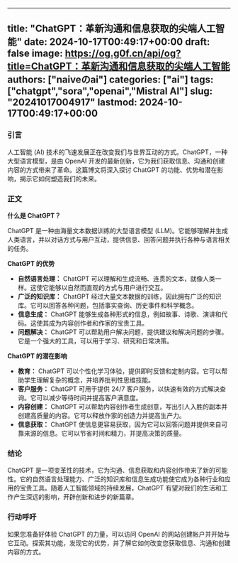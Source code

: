 
---
title: "ChatGPT：革新沟通和信息获取的尖端人工智能"
date: 2024-10-17T00:49:17+00:00
draft: false
image: https://og.g0f.cn/api/og?title=ChatGPT：革新沟通和信息获取的尖端人工智能
authors: ["naiveのai"]
categories: ["ai"]
tags: ["chatgpt","sora","openai","Mistral AI"]
slug: "20241017004917"
lastmod: 2024-10-17T00:49:17+00:00
---
### 引言

人工智能 (AI) 技术的飞速发展正在改变我们与世界互动的方式。ChatGPT，一种大型语言模型，是由 OpenAI 开发的最新创新，它为我们获取信息、沟通和创建内容的方式带来了革命。这篇博文将深入探讨 ChatGPT 的功能、优势和潜在影响，揭示它如何塑造我们的未来。

### 正文

**什么是 ChatGPT？**

ChatGPT 是一种由海量文本数据训练的大型语言模型 (LLM)。它能够理解并生成人类语言，并以对话方式与用户互动，提供信息、回答问题并执行各种与语言相关的任务。

**ChatGPT 的优势**

* **自然语言处理：** ChatGPT 可以理解和生成流畅、连贯的文本，就像人类一样。这使它能够以自然而直观的方式与用户进行交互。
* **广泛的知识库：** ChatGPT 经过大量文本数据的训练，因此拥有广泛的知识库。它可以回答各种问题，包括事实查询、历史事件和科学概念。
* **信息生成：** ChatGPT 能够生成各种形式的信息，例如故事、诗歌、演讲和代码。这使其成为内容创作者和作家的宝贵工具。
* **问题解决：** ChatGPT 可以帮助用户解决问题，提供建议和解决问题的步骤。它是一个强大的工具，可以用于学习、研究和日常决策。

**ChatGPT 的潜在影响**

* **教育：** ChatGPT 可以个性化学习体验，提供即时反馈和定制内容。它可以帮助学生理解复杂的概念，并培养批判性思维技能。
* **客户服务：** ChatGPT 可用于提供 24/7 客户服务，以快速有效的方式解决查询。它可以减少等待时间并提高客户满意度。
* **内容创建：** ChatGPT 可以帮助内容创作者生成创意，写出引人入胜的副本并创建高质量的内容。它可以释放作家的创造力并提高生产力。
* **信息获取：** ChatGPT 使信息更容易获取，因为它可以回答问题并提供来自可靠来源的信息。它可以节省时间和精力，并提高决策的质量。

### 结论

ChatGPT 是一项变革性的技术，它为沟通、信息获取和内容创作带来了新的可能性。它的自然语言处理能力、广泛的知识库和信息生成功能使它成为各种行业和应用的宝贵工具。随着人工智能领域的持续发展，ChatGPT 有望对我们的生活和工作产生深远的影响，开辟创新和进步的新篇章。

### 行动呼吁

如果您准备好体验 ChatGPT 的力量，可以访问 OpenAI 的网站创建帐户并开始与它互动。探索其功能，发现它的优势，并了解它如何改变您获取信息、沟通和创建内容的方式。